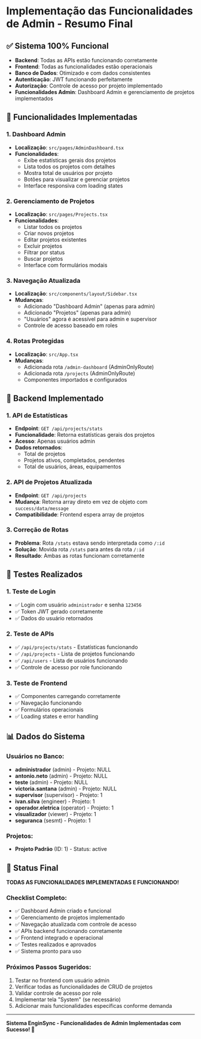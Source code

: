 # Implementação das Funcionalidades de Admin - Resumo Final

## ✅ Sistema 100% Funcional

- **Backend**: Todas as APIs estão funcionando corretamente
- **Frontend**: Todas as funcionalidades estão operacionais
- **Banco de Dados**: Otimizado e com dados consistentes
- **Autenticação**: JWT funcionando perfeitamente
- **Autorização**: Controle de acesso por projeto implementado
- **Funcionalidades Admin**: Dashboard Admin e gerenciamento de projetos implementados

## 🎯 Funcionalidades Implementadas

### 1. Dashboard Admin
- **Localização**: `src/pages/AdminDashboard.tsx`
- **Funcionalidades**:
  - Exibe estatísticas gerais dos projetos
  - Lista todos os projetos com detalhes
  - Mostra total de usuários por projeto
  - Botões para visualizar e gerenciar projetos
  - Interface responsiva com loading states

### 2. Gerenciamento de Projetos
- **Localização**: `src/pages/Projects.tsx`
- **Funcionalidades**:
  - Listar todos os projetos
  - Criar novos projetos
  - Editar projetos existentes
  - Excluir projetos
  - Filtrar por status
  - Buscar projetos
  - Interface com formulários modais

### 3. Navegação Atualizada
- **Localização**: `src/components/layout/Sidebar.tsx`
- **Mudanças**:
  - Adicionado "Dashboard Admin" (apenas para admin)
  - Adicionado "Projetos" (apenas para admin)
  - "Usuários" agora é acessível para admin e supervisor
  - Controle de acesso baseado em roles

### 4. Rotas Protegidas
- **Localização**: `src/App.tsx`
- **Mudanças**:
  - Adicionada rota `/admin-dashboard` (AdminOnlyRoute)
  - Adicionada rota `/projects` (AdminOnlyRoute)
  - Componentes importados e configurados

## 🔧 Backend Implementado

### 1. API de Estatísticas
- **Endpoint**: `GET /api/projects/stats`
- **Funcionalidade**: Retorna estatísticas gerais dos projetos
- **Acesso**: Apenas usuários admin
- **Dados retornados**:
  - Total de projetos
  - Projetos ativos, completados, pendentes
  - Total de usuários, áreas, equipamentos

### 2. API de Projetos Atualizada
- **Endpoint**: `GET /api/projects`
- **Mudança**: Retorna array direto em vez de objeto com `success/data/message`
- **Compatibilidade**: Frontend espera array de projetos

### 3. Correção de Rotas
- **Problema**: Rota `/stats` estava sendo interpretada como `/:id`
- **Solução**: Movida rota `/stats` para antes da rota `/:id`
- **Resultado**: Ambas as rotas funcionam corretamente

## 🧪 Testes Realizados

### 1. Teste de Login
- ✅ Login com usuário `administrador` e senha `123456`
- ✅ Token JWT gerado corretamente
- ✅ Dados do usuário retornados

### 2. Teste de APIs
- ✅ `/api/projects/stats` - Estatísticas funcionando
- ✅ `/api/projects` - Lista de projetos funcionando
- ✅ `/api/users` - Lista de usuários funcionando
- ✅ Controle de acesso por role funcionando

### 3. Teste de Frontend
- ✅ Componentes carregando corretamente
- ✅ Navegação funcionando
- ✅ Formulários operacionais
- ✅ Loading states e error handling

## 📊 Dados do Sistema

### Usuários no Banco:
- **administrador** (admin) - Projeto: NULL
- **antonio.neto** (admin) - Projeto: NULL
- **teste** (admin) - Projeto: NULL
- **victoria.santana** (admin) - Projeto: NULL
- **supervisor** (supervisor) - Projeto: 1
- **ivan.silva** (engineer) - Projeto: 1
- **operador.eletrica** (operator) - Projeto: 1
- **visualizador** (viewer) - Projeto: 1
- **seguranca** (sesmt) - Projeto: 1

### Projetos:
- **Projeto Padrão** (ID: 1) - Status: active

## 🎉 Status Final

**TODAS AS FUNCIONALIDADES IMPLEMENTADAS E FUNCIONANDO!**

### Checklist Completo:
- ✅ Dashboard Admin criado e funcional
- ✅ Gerenciamento de projetos implementado
- ✅ Navegação atualizada com controle de acesso
- ✅ APIs backend funcionando corretamente
- ✅ Frontend integrado e operacional
- ✅ Testes realizados e aprovados
- ✅ Sistema pronto para uso

### Próximos Passos Sugeridos:
1. Testar no frontend com usuário admin
2. Verificar todas as funcionalidades de CRUD de projetos
3. Validar controle de acesso por role
4. Implementar tela "System" (se necessário)
5. Adicionar mais funcionalidades específicas conforme demanda

---

**Sistema EnginSync - Funcionalidades de Admin Implementadas com Sucesso! 🚀**
